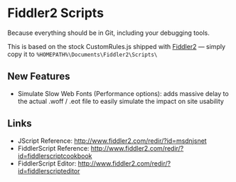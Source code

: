 Fiddler2 Scripts
================

Because everything should be in Git, including your debugging tools.

This is based on the stock CustomRules.js shipped with [Fiddler2](http://www.fiddler2.com/) — simply copy it to `%HOMEPATH%\Documents\Fiddler2\Scripts\`

New Features
------------

* Simulate Slow Web Fonts (Performance options):
  adds massive delay to the actual .woff / .eot file to easily simulate the impact on site usability

Links
-----

* JScript Reference:  http://www.fiddler2.com/redir/?id=msdnjsnet
* FiddlerScript Reference: http://www.fiddler2.com/redir/?id=fiddlerscriptcookbook
* FiddlerScript Editor: http://www.fiddler2.com/redir/?id=fiddlerscripteditor

